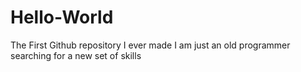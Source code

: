 # Hello-World
The First Github repository I ever made
I am just an old programmer searching for a new set of skills
